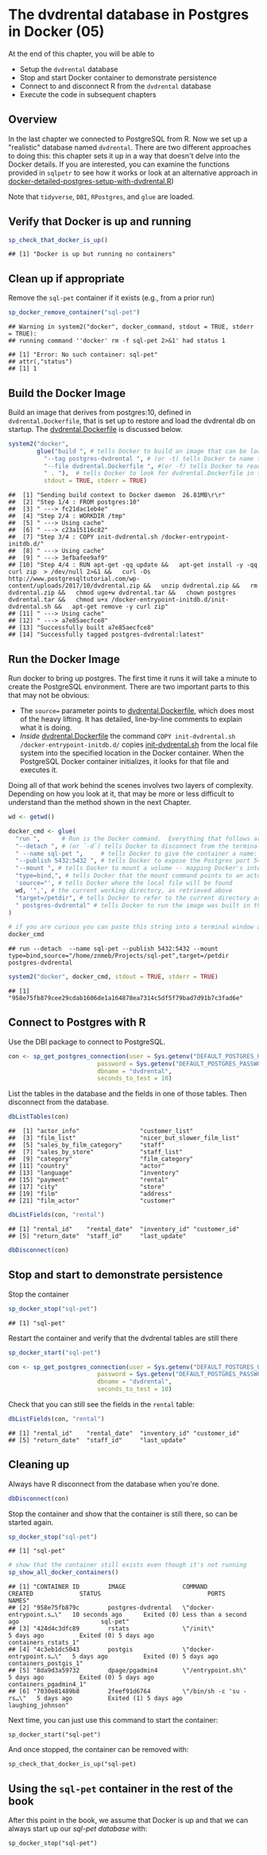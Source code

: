 # The dvdrental database in Postgres in Docker (05)

At the end of this chapter, you will be able to 

  * Setup the `dvdrental` database
  * Stop and start Docker container to demonstrate persistence
  * Connect to and disconnect R from the `dvdrental` database
  * Execute the code in subsequent chapters

## Overview

In the last chapter we connected to PostgreSQL from R.  Now we set up a "realistic" database named `dvdrental`. There are two different approaches to doing this: this chapter sets it up in a way that doesn't delve into the Docker details.  If you are interested, you can examine the functions provided in `sqlpetr` to see how it works or look at an alternative approach in  [docker-detailed-postgres-setup-with-dvdrental.R](./book-src/docker-detailed-postgres-setup-with-dvdrental.R))


Note that `tidyverse`, `DBI`, `RPostgres`, and `glue` are loaded.

## Verify that Docker is up and running

```r
sp_check_that_docker_is_up()
```

```
## [1] "Docker is up but running no containers"
```

## Clean up if appropriate
Remove the `sql-pet` container if it exists (e.g., from a prior run)

```r
sp_docker_remove_container("sql-pet")
```

```
## Warning in system2("docker", docker_command, stdout = TRUE, stderr = TRUE):
## running command ''docker' rm -f sql-pet 2>&1' had status 1
```

```
## [1] "Error: No such container: sql-pet"
## attr(,"status")
## [1] 1
```
## Build the Docker Image
Build an image that derives from postgres:10, defined in `dvdrental.Dockerfile`, that is set up to restore and load the dvdrental db on startup.  The [dvdrental.Dockerfile](./dvdrental.Dockerfile) is discussed below.  

```r
system2("docker", 
        glue("build ", # tells Docker to build an image that can be loaded as a container
          "--tag postgres-dvdrental ", # (or -t) tells Docker to name the image
          "--file dvdrental.Dockerfile ", #(or -f) tells Docker to read `build` instructions from the dvdrental.Dockerfile
          " . "),  # tells Docker to look for dvdrental.Dockerfile in the current directory
          stdout = TRUE, stderr = TRUE)
```

```
##  [1] "Sending build context to Docker daemon  26.81MB\r\r"                                                                                                                                                                                                                                                                                                                                           
##  [2] "Step 1/4 : FROM postgres:10"                                                                                                                                                                                                                                                                                                                                                                   
##  [3] " ---> fc21dac1eb4e"                                                                                                                                                                                                                                                                                                                                                                            
##  [4] "Step 2/4 : WORKDIR /tmp"                                                                                                                                                                                                                                                                                                                                                                       
##  [5] " ---> Using cache"                                                                                                                                                                                                                                                                                                                                                                             
##  [6] " ---> c23a15116c82"                                                                                                                                                                                                                                                                                                                                                                            
##  [7] "Step 3/4 : COPY init-dvdrental.sh /docker-entrypoint-initdb.d/"                                                                                                                                                                                                                                                                                                                                
##  [8] " ---> Using cache"                                                                                                                                                                                                                                                                                                                                                                             
##  [9] " ---> 3efbafee9af9"                                                                                                                                                                                                                                                                                                                                                                            
## [10] "Step 4/4 : RUN apt-get -qq update &&   apt-get install -y -qq curl zip  > /dev/null 2>&1 &&   curl -Os http://www.postgresqltutorial.com/wp-content/uploads/2017/10/dvdrental.zip &&   unzip dvdrental.zip &&   rm dvdrental.zip &&   chmod ugo+w dvdrental.tar &&   chown postgres dvdrental.tar &&   chmod u+x /docker-entrypoint-initdb.d/init-dvdrental.sh &&   apt-get remove -y curl zip"
## [11] " ---> Using cache"                                                                                                                                                                                                                                                                                                                                                                             
## [12] " ---> a7e85aecfce8"                                                                                                                                                                                                                                                                                                                                                                            
## [13] "Successfully built a7e85aecfce8"                                                                                                                                                                                                                                                                                                                                                               
## [14] "Successfully tagged postgres-dvdrental:latest"
```

## Run the Docker Image
Run docker to bring up postgres.  The first time it runs it will take a minute to create the PostgreSQL environment.  There are two important parts to this that may not be obvious:

  * The `source=` parameter points to [dvdrental.Dockerfile](./dvdrental.Dockerfile), which does most of the heavy lifting.  It has detailed, line-by-line comments to explain what it is doing.  
  *  *Inside* [dvdrental.Dockerfile](./dvdrental.Dockerfile) the command `COPY init-dvdrental.sh /docker-entrypoint-initdb.d/` copies  [init-dvdrental.sh](init-dvdrental.sh) from the local file system into the specified location in the Docker container.  When the PostgreSQL Docker container initializes, it looks for that file and executes it. 
  
Doing all of that work behind the scenes involves two layers of complexity.  Depending on how you look at it, that may be more or less difficult to understand than the method shown in the next Chapter.


```r
wd <- getwd()

docker_cmd <- glue(
  "run ",      # Run is the Docker command.  Everything that follows are `run` parameters.
  "--detach ", # (or `-d`) tells Docker to disconnect from the terminal / program issuing the command
  " --name sql-pet ",     # tells Docker to give the container a name: `sql-pet`
  "--publish 5432:5432 ", # tells Docker to expose the Postgres port 5432 to the local network with 5432
  "--mount ", # tells Docker to mount a volume -- mapping Docker's internal file structure to the host file structure
  "type=bind,", # tells Docker that the mount command points to an actual file on the host system
  'source="', # tells Docker where the local file will be found
  wd, '",', # the current working directory, as retrieved above
  "target=/petdir", # tells Docker to refer to the current directory as "/petdir" in its file system
  " postgres-dvdrental" # tells Docker to run the image was built in the previous step
)

# if you are curious you can paste this string into a terminal window after the command 'docker':
docker_cmd
```

```
## run --detach  --name sql-pet --publish 5432:5432 --mount type=bind,source="/home/znmeb/Projects/sql-pet",target=/petdir postgres-dvdrental
```

```r
system2("docker", docker_cmd, stdout = TRUE, stderr = TRUE)
```

```
## [1] "958e75fb879cee29cdab1606de1a164878ea7314c5df5f79bad7d91b7c3fad6e"
```
## Connect to Postgres with R

Use the DBI package to connect to PostgreSQL.  


```r
con <- sp_get_postgres_connection(user = Sys.getenv("DEFAULT_POSTGRES_USER_NAME"),
                         password = Sys.getenv("DEFAULT_POSTGRES_PASSWORD"),
                         dbname = "dvdrental",
                         seconds_to_test = 10)
```

List the tables in the database and the fields in one of those tables.  Then disconnect from the database.

```r
dbListTables(con)
```

```
##  [1] "actor_info"                 "customer_list"             
##  [3] "film_list"                  "nicer_but_slower_film_list"
##  [5] "sales_by_film_category"     "staff"                     
##  [7] "sales_by_store"             "staff_list"                
##  [9] "category"                   "film_category"             
## [11] "country"                    "actor"                     
## [13] "language"                   "inventory"                 
## [15] "payment"                    "rental"                    
## [17] "city"                       "store"                     
## [19] "film"                       "address"                   
## [21] "film_actor"                 "customer"
```

```r
dbListFields(con, "rental")
```

```
## [1] "rental_id"    "rental_date"  "inventory_id" "customer_id" 
## [5] "return_date"  "staff_id"     "last_update"
```

```r
dbDisconnect(con)
```
## Stop and start to demonstrate persistence

Stop the container

```r
sp_docker_stop("sql-pet")
```

```
## [1] "sql-pet"
```
Restart the container and verify that the dvdrental tables are still there

```r
sp_docker_start("sql-pet")

con <- sp_get_postgres_connection(user = Sys.getenv("DEFAULT_POSTGRES_USER_NAME"),
                         password = Sys.getenv("DEFAULT_POSTGRES_PASSWORD"),
                         dbname = "dvdrental",
                         seconds_to_test = 10)
```

Check that you can still see the fields in the `rental` table:

```r
dbListFields(con, "rental")
```

```
## [1] "rental_id"    "rental_date"  "inventory_id" "customer_id" 
## [5] "return_date"  "staff_id"     "last_update"
```

## Cleaning up

Always have R disconnect from the database when you're done.

```r
dbDisconnect(con)
```

Stop the container and show that the container is still there, so can be started again.

```r
sp_docker_stop("sql-pet")
```

```
## [1] "sql-pet"
```

```r
# show that the container still exists even though it's not running
sp_show_all_docker_containers()
```

```
## [1] "CONTAINER ID        IMAGE                COMMAND                  CREATED             STATUS                              PORTS               NAMES"                  
## [2] "958e75fb879c        postgres-dvdrental   \"docker-entrypoint.s…\"   10 seconds ago      Exited (0) Less than a second ago                       sql-pet"              
## [3] "424d4c3dfc89        rstats               \"/init\"                  5 days ago          Exited (0) 5 days ago                                   containers_rstats_1"  
## [4] "4c3eb1dc5043        postgis              \"docker-entrypoint.s…\"   5 days ago          Exited (0) 5 days ago                                   containers_postgis_1" 
## [5] "8da9d3a59732        dpage/pgadmin4       \"/entrypoint.sh\"         5 days ago          Exited (0) 5 days ago                                   containers_pgadmin4_1"
## [6] "7030e81489b8        2feef91d6764         \"/bin/sh -c 'su - rs…\"   5 days ago          Exited (1) 5 days ago                                   laughing_johnson"
```

Next time, you can just use this command to start the container: 

`sp_docker_start("sql-pet")`

And once stopped, the container can be removed with:

`sp_check_that_docker_is_up("sql-pet)`

## Using the `sql-pet` container in the rest of the book

After this point in the book, we assume that Docker is up and that we can always start up our *sql-pet database* with:

`sp_docker_stop("sql-pet")`
